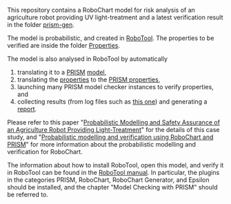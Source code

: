 This repository contains a RoboChart model for risk analysis of an agriculture robot providing UV light-treatment and a latest verification result in the folder [prism-gen](prism-gen). 

The model is probabilistic, and created in [RoboTool](https://robostar.cs.york.ac.uk/robotool/). The properties to be verified are inside the folder [Properties](Properties).

The model is also analysed in RoboTool by automatically 
1. translating it to a [PRISM](https://www.prismmodelchecker.org/) [model](prism-gen/system.prism),
2. translating the [properties](Properties/uvc.assertions) to the [PRISM properties](prism-gen/20230314214811/uvc_assertions.props),  
3. launching many PRISM model checker instances to verify properties, and 
4. collecting results (from log files such as [this one](prism-gen/20230314214811/P_dangerous_C20_noOds_aware_t-4_modUVC_ctrlUVC_stm_213.log)) and generating a [report](prism-gen/20230314214811/uvc_assertions.html).

Please refer to this paper "[Probabilistic Modelling and Safety Assurance of an Agriculture Robot Providing Light-Treatment](https://doi.org/10.1109/CASE56687.2023.10260395)" for the details of this case study, and "[Probabilistic modelling and verification using RoboChart and PRISM](http://dx.doi.org/10.1007/s10270-021-00916-8)" for more information about the probabilistic modelling and verification for RoboChart.

The information about how to install RoboTool, open this model, and verify it in RoboTool can be found in the [RoboTool manual](https://robostar.cs.york.ac.uk/publications/techreports/reports/robotool-manual.pdf). In particular, the plugins in the categories PRISM, RoboChart, RoboChart Generator, and Epsilon should be installed, and the chapter "Model Checking with PRISM" should be referred to.
